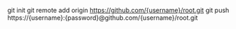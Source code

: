 git init
git remote add origin https://github.com/{username}/root.git
git push https://{username}:{password}@github.com/{username}/root.git
